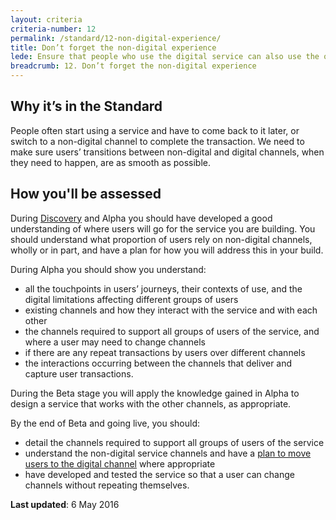 ```yaml
---
layout: criteria
criteria-number: 12
permalink: /standard/12-non-digital-experience/
title: Don’t forget the non-digital experience
lede: Ensure that people who use the digital service can also use the other available channels if needed, without repetition or confusion.
breadcrumb: 12. Don’t forget the non-digital experience
---
```


## Why it’s in the Standard

People often start using a service and have to come back to it later, or switch to a non-digital channel to complete the transaction. We need to make sure users’ transitions between non-digital and digital channels, when they need to happen, are as smooth as possible.

## How you'll be assessed

During [Discovery](/standard/service-design-and-delivery-process/discovery/) and Alpha you should have developed a good understanding of where users will go for the service you are building. You should understand what proportion of users rely on non-digital channels, wholly or in part, and have a plan for how you will address this in your build. 

During Alpha you should show you understand:

- all the touchpoints in users’ journeys, their contexts of use, and the digital limitations affecting different groups of users 
- existing channels and how they interact with the service and with each other
- the channels required to support all groups of users of the service, and where a user may need to change channels 
- if there are any repeat transactions by users over different channels
- the interactions occurring between the channels that deliver and capture user transactions.

During the Beta stage you will apply the knowledge gained in Alpha to design a service that works with the other channels, as appropriate. 

By the end of Beta and going live, you should:

- detail the channels required to support all groups of users of the service  
- understand the non-digital service channels and have a [plan to move users to the digital channel](/standard/13-encourage-use-of-the-digital-service/) where appropriate
- have developed and tested the service so that a user can change channels without repeating themselves.

**Last updated**: 6 May 2016
